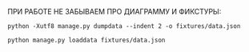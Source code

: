 ПРИ РАБОТЕ НЕ ЗАБЫВАЕМ ПРО ДИАГРАММУ И ФИКСТУРЫ:

```
python -Xutf8 manage.py dumpdata --indent 2 -o fixtures/data.json
```
```
python manage.py loaddata fixtures/data.json 
```

